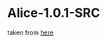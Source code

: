 # Alice-1.0.1-SRC

taken from [here](https://github.com/3000IQPlay/LuigiHacks-deobf/blob/main/Alice-1.0.1-deobf.jar)